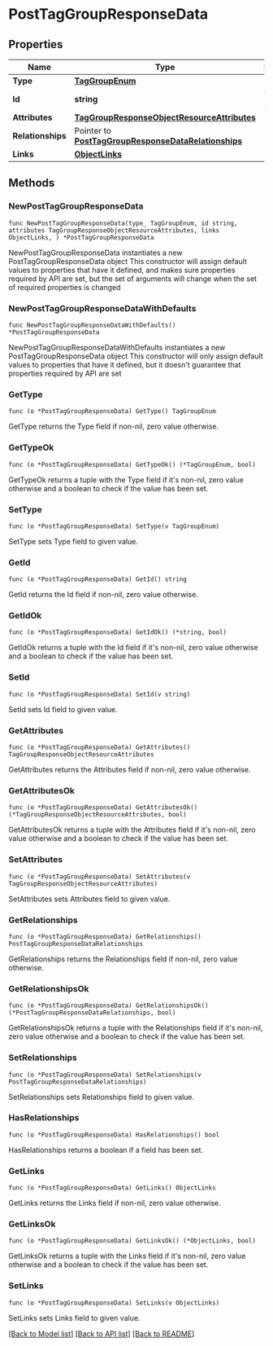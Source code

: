 # PostTagGroupResponseData

## Properties

Name | Type | Description | Notes
------------ | ------------- | ------------- | -------------
**Type** | [**TagGroupEnum**](TagGroupEnum.md) |  | 
**Id** | **string** | The Tag Group ID | 
**Attributes** | [**TagGroupResponseObjectResourceAttributes**](TagGroupResponseObjectResourceAttributes.md) |  | 
**Relationships** | Pointer to [**PostTagGroupResponseDataRelationships**](PostTagGroupResponseDataRelationships.md) |  | [optional] 
**Links** | [**ObjectLinks**](ObjectLinks.md) |  | 

## Methods

### NewPostTagGroupResponseData

`func NewPostTagGroupResponseData(type_ TagGroupEnum, id string, attributes TagGroupResponseObjectResourceAttributes, links ObjectLinks, ) *PostTagGroupResponseData`

NewPostTagGroupResponseData instantiates a new PostTagGroupResponseData object
This constructor will assign default values to properties that have it defined,
and makes sure properties required by API are set, but the set of arguments
will change when the set of required properties is changed

### NewPostTagGroupResponseDataWithDefaults

`func NewPostTagGroupResponseDataWithDefaults() *PostTagGroupResponseData`

NewPostTagGroupResponseDataWithDefaults instantiates a new PostTagGroupResponseData object
This constructor will only assign default values to properties that have it defined,
but it doesn't guarantee that properties required by API are set

### GetType

`func (o *PostTagGroupResponseData) GetType() TagGroupEnum`

GetType returns the Type field if non-nil, zero value otherwise.

### GetTypeOk

`func (o *PostTagGroupResponseData) GetTypeOk() (*TagGroupEnum, bool)`

GetTypeOk returns a tuple with the Type field if it's non-nil, zero value otherwise
and a boolean to check if the value has been set.

### SetType

`func (o *PostTagGroupResponseData) SetType(v TagGroupEnum)`

SetType sets Type field to given value.


### GetId

`func (o *PostTagGroupResponseData) GetId() string`

GetId returns the Id field if non-nil, zero value otherwise.

### GetIdOk

`func (o *PostTagGroupResponseData) GetIdOk() (*string, bool)`

GetIdOk returns a tuple with the Id field if it's non-nil, zero value otherwise
and a boolean to check if the value has been set.

### SetId

`func (o *PostTagGroupResponseData) SetId(v string)`

SetId sets Id field to given value.


### GetAttributes

`func (o *PostTagGroupResponseData) GetAttributes() TagGroupResponseObjectResourceAttributes`

GetAttributes returns the Attributes field if non-nil, zero value otherwise.

### GetAttributesOk

`func (o *PostTagGroupResponseData) GetAttributesOk() (*TagGroupResponseObjectResourceAttributes, bool)`

GetAttributesOk returns a tuple with the Attributes field if it's non-nil, zero value otherwise
and a boolean to check if the value has been set.

### SetAttributes

`func (o *PostTagGroupResponseData) SetAttributes(v TagGroupResponseObjectResourceAttributes)`

SetAttributes sets Attributes field to given value.


### GetRelationships

`func (o *PostTagGroupResponseData) GetRelationships() PostTagGroupResponseDataRelationships`

GetRelationships returns the Relationships field if non-nil, zero value otherwise.

### GetRelationshipsOk

`func (o *PostTagGroupResponseData) GetRelationshipsOk() (*PostTagGroupResponseDataRelationships, bool)`

GetRelationshipsOk returns a tuple with the Relationships field if it's non-nil, zero value otherwise
and a boolean to check if the value has been set.

### SetRelationships

`func (o *PostTagGroupResponseData) SetRelationships(v PostTagGroupResponseDataRelationships)`

SetRelationships sets Relationships field to given value.

### HasRelationships

`func (o *PostTagGroupResponseData) HasRelationships() bool`

HasRelationships returns a boolean if a field has been set.

### GetLinks

`func (o *PostTagGroupResponseData) GetLinks() ObjectLinks`

GetLinks returns the Links field if non-nil, zero value otherwise.

### GetLinksOk

`func (o *PostTagGroupResponseData) GetLinksOk() (*ObjectLinks, bool)`

GetLinksOk returns a tuple with the Links field if it's non-nil, zero value otherwise
and a boolean to check if the value has been set.

### SetLinks

`func (o *PostTagGroupResponseData) SetLinks(v ObjectLinks)`

SetLinks sets Links field to given value.



[[Back to Model list]](../README.md#documentation-for-models) [[Back to API list]](../README.md#documentation-for-api-endpoints) [[Back to README]](../README.md)


